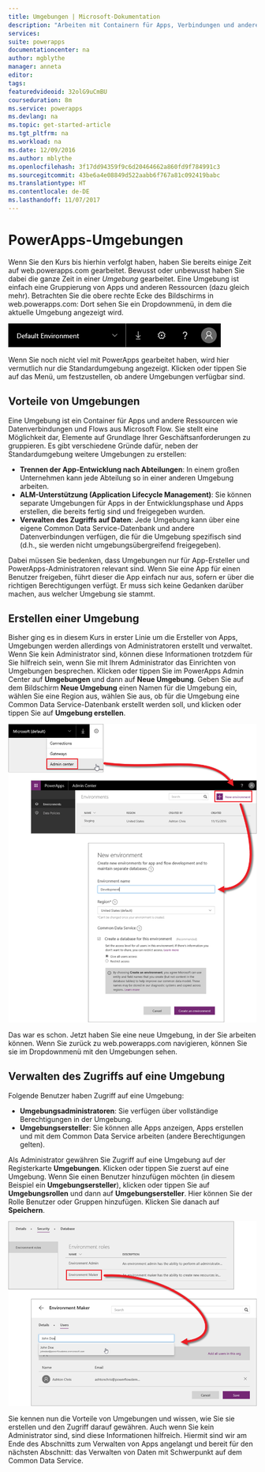 ```yaml
---
title: Umgebungen | Microsoft-Dokumentation
description: "Arbeiten mit Containern für Apps, Verbindungen und andere Ressourcen"
services: 
suite: powerapps
documentationcenter: na
author: mgblythe
manager: anneta
editor: 
tags: 
featuredvideoid: 32olG9uCmBU
courseduration: 8m
ms.service: powerapps
ms.devlang: na
ms.topic: get-started-article
ms.tgt_pltfrm: na
ms.workload: na
ms.date: 12/09/2016
ms.author: mblythe
ms.openlocfilehash: 3f17dd94359f9c6d20464662a860fd9f784991c3
ms.sourcegitcommit: 43be6a4e08849d522aabb6f767a81c092419babc
ms.translationtype: HT
ms.contentlocale: de-DE
ms.lasthandoff: 11/07/2017
---
```

# <a name="powerapps-environments"></a>PowerApps-Umgebungen
Wenn Sie den Kurs bis hierhin verfolgt haben, haben Sie bereits einige Zeit auf web.powerapps.com gearbeitet. Bewusst oder unbewusst haben Sie dabei die ganze Zeit in einer *Umgebung* gearbeitet. Eine Umgebung ist einfach eine Gruppierung von Apps und anderen Ressourcen (dazu gleich mehr). Betrachten Sie die obere rechte Ecke des Bildschirms in web.powerapps.com: Dort sehen Sie ein Dropdownmenü, in dem die aktuelle Umgebung angezeigt wird.

![Umgebungsauswahl](./media/learning-manage-environments/environment-picker.png)

Wenn Sie noch nicht viel mit PowerApps gearbeitet haben, wird hier vermutlich nur die Standardumgebung angezeigt. Klicken oder tippen Sie auf das Menü, um festzustellen, ob andere Umgebungen verfügbar sind.

## <a name="why-use-environments"></a>Vorteile von Umgebungen
Eine Umgebung ist ein Container für Apps und andere Ressourcen wie Datenverbindungen und Flows aus Microsoft Flow. Sie stellt eine Möglichkeit dar, Elemente auf Grundlage Ihrer Geschäftsanforderungen zu gruppieren. Es gibt verschiedene Gründe dafür, neben der Standardumgebung weitere Umgebungen zu erstellen:

* **Trennen der App-Entwicklung nach Abteilungen**: In einem großen Unternehmen kann jede Abteilung so in einer anderen Umgebung arbeiten.
* **ALM-Unterstützung (Application Lifecycle Management)**: Sie können separate Umgebungen für Apps in der Entwicklungsphase und Apps erstellen, die bereits fertig sind und freigegeben wurden.
* **Verwalten des Zugriffs auf Daten**: Jede Umgebung kann über eine eigene Common Data Service-Datenbank und andere Datenverbindungen verfügen, die für die Umgebung spezifisch sind (d.h., sie werden nicht umgebungsübergreifend freigegeben).

Dabei müssen Sie bedenken, dass Umgebungen nur für App-Ersteller und PowerApps-Administratoren relevant sind. Wenn Sie eine App für einen Benutzer freigeben, führt dieser die App einfach nur aus, sofern er über die richtigen Berechtigungen verfügt. Er muss sich keine Gedanken darüber machen, aus welcher Umgebung sie stammt.

## <a name="create-an-environment"></a>Erstellen einer Umgebung
Bisher ging es in diesem Kurs in erster Linie um die Ersteller von Apps, Umgebungen werden allerdings von Administratoren erstellt und verwaltet. Wenn Sie kein Administrator sind, können diese Informationen trotzdem für Sie hilfreich sein, wenn Sie mit Ihrem Administrator das Einrichten von Umgebungen besprechen. Klicken oder tippen Sie im PowerApps Admin Center auf **Umgebungen** und dann auf **Neue Umgebung**. Geben Sie auf dem Bildschirm **Neue Umgebung** einen Namen für die Umgebung ein, wählen Sie eine Region aus, wählen Sie aus, ob für die Umgebung eine Common Data Service-Datenbank erstellt werden soll, und klicken oder tippen Sie auf **Umgebung erstellen**.

![Erstellen einer Umgebung](./media/learning-manage-environments/create-environment.png)

Das war es schon. Jetzt haben Sie eine neue Umgebung, in der Sie arbeiten können. Wenn Sie zurück zu web.powerapps.com navigieren, können Sie sie im Dropdownmenü mit den Umgebungen sehen.

## <a name="manage-access-to-an-environment"></a>Verwalten des Zugriffs auf eine Umgebung
Folgende Benutzer haben Zugriff auf eine Umgebung:

* **Umgebungsadministratoren**: Sie verfügen über vollständige Berechtigungen in der Umgebung.
* **Umgebungsersteller**: Sie können alle Apps anzeigen, Apps erstellen und mit dem Common Data Service arbeiten (andere Berechtigungen gelten).

Als Administrator gewähren Sie Zugriff auf eine Umgebung auf der Registerkarte **Umgebungen**. Klicken oder tippen Sie zuerst auf eine Umgebung. Wenn Sie einen Benutzer hinzufügen möchten (in diesem Beispiel ein **Umgebungsersteller**), klicken oder tippen Sie auf **Umgebungsrollen** und dann auf **Umgebungsersteller**. Hier können Sie der Rolle Benutzer oder Gruppen hinzufügen. Klicken Sie danach auf **Speichern**.

![Zugriff auf die Umgebung verwalten](./media/learning-manage-environments/environment-access.png)

Sie kennen nun die Vorteile von Umgebungen und wissen, wie Sie sie erstellen und den Zugriff darauf gewähren. Auch wenn Sie kein Administrator sind, sind diese Informationen hilfreich. Hiermit sind wir am Ende des Abschnitts zum Verwalten von Apps angelangt und bereit für den nächsten Abschnitt: das Verwalten von Daten mit Schwerpunkt auf dem Common Data Service.

